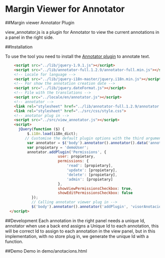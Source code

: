 Margin Viewer for Annotator
==================
##Margin viewer Annotator Plugin

view_annotator.js is a plugin for Annotator to view the current annotations in a panel in the right side.


##Installation

To use the tool you need to install the [Annotator plugin](https://github.com/okfn/annotator/) to annotate text. 


```html
    <script src="../lib/jquery-1.9.1.js"></script>
    <script src="../lib/annotator-full.1.2.9/annotator-full.min.js"></script>
    <!-- Locale for language -->
    <script src="../lib/jquery-i18n-master/jquery.i18n.min.js"></script>
    <!-- For show the annotation creation date -->
    <script src="../lib/jquery.dateFormat.js"></script>
    <!-- File with the translations -->
    <script src="../locale/en/annotator.js"></script>
    <!-- annotator -->
    <link rel="stylesheet" href="../lib/annotator-full.1.2.9/annotator.min.css">
    <link rel="stylesheet" href="../src/css/style.css">
    <!-- anotator plug in -->
    <script src="../src/view_annotator.js"></script>
    <script>
      jQuery(function ($) {
          $.i18n.load(i18n_dict);
         // Customise the default plugin options with the third argument.
          var annotator = $('body').annotator().annotator().data('annotator');
          var propietary = 'demoUser';
          annotator.addPlugin('Permissions', {
                        user: propietary,
                        permissions: {
                            'read': [propietary],
                            'update': [propietary],
                            'delete': [propietary],
                            'admin': [propietary]
                        },
                        showViewPermissionsCheckbox: true,
                        showEditPermissionsCheckbox: false
            });
            // Calling annotator viewer plug in -->
            $('body').annotator().annotator('addPlugin', 'visorAnotacions');});
  </script>
```
##Development
Each annotation in the right panel needs a unique Id, annotator when use a back end assigns a Unique Id to each annotation, this will be correct Id to assign to each annotation in the view panel, but in this implementation, with no store plug in, we generate the unique Id with a function.

##Demo
Demo in demo/anotacions.html
